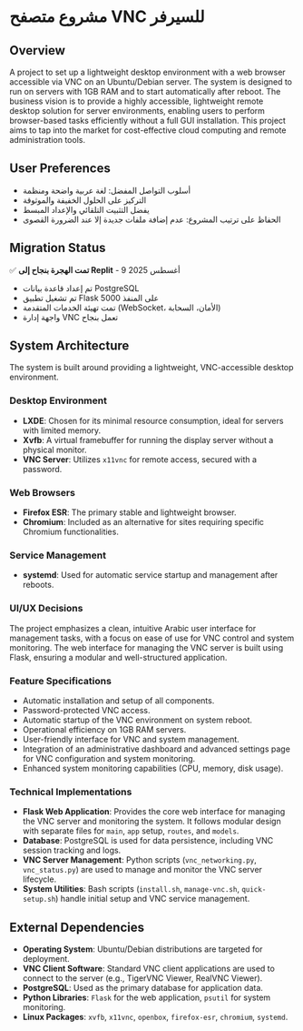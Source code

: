 # مشروع متصفح VNC للسيرفر

## Overview

A project to set up a lightweight desktop environment with a web browser accessible via VNC on an Ubuntu/Debian server. The system is designed to run on servers with 1GB RAM and to start automatically after reboot. The business vision is to provide a highly accessible, lightweight remote desktop solution for server environments, enabling users to perform browser-based tasks efficiently without a full GUI installation. This project aims to tap into the market for cost-effective cloud computing and remote administration tools.

## User Preferences

- أسلوب التواصل المفضل: لغة عربية واضحة ومنظمة
- التركيز على الحلول الخفيفة والموثوقة
- يفضل التثبيت التلقائي والإعداد المبسط
- الحفاظ على ترتيب المشروع: عدم إضافة ملفات جديدة إلا عند الضرورة القصوى

## Migration Status
✅ **تمت الهجرة بنجاح إلى Replit** - 9 أغسطس 2025
- تم إعداد قاعدة بيانات PostgreSQL
- تم تشغيل تطبيق Flask على المنفذ 5000  
- تمت تهيئة الخدمات المتقدمة (WebSocket، الأمان، السحابة)
- واجهة إدارة VNC تعمل بنجاح

## System Architecture

The system is built around providing a lightweight, VNC-accessible desktop environment.

### Desktop Environment
- **LXDE**: Chosen for its minimal resource consumption, ideal for servers with limited memory.
- **Xvfb**: A virtual framebuffer for running the display server without a physical monitor.
- **VNC Server**: Utilizes `x11vnc` for remote access, secured with a password.

### Web Browsers
- **Firefox ESR**: The primary stable and lightweight browser.
- **Chromium**: Included as an alternative for sites requiring specific Chromium functionalities.

### Service Management
- **systemd**: Used for automatic service startup and management after reboots.

### UI/UX Decisions
The project emphasizes a clean, intuitive Arabic user interface for management tasks, with a focus on ease of use for VNC control and system monitoring. The web interface for managing the VNC server is built using Flask, ensuring a modular and well-structured application.

### Feature Specifications
- Automatic installation and setup of all components.
- Password-protected VNC access.
- Automatic startup of the VNC environment on system reboot.
- Operational efficiency on 1GB RAM servers.
- User-friendly interface for VNC and system management.
- Integration of an administrative dashboard and advanced settings page for VNC configuration and system monitoring.
- Enhanced system monitoring capabilities (CPU, memory, disk usage).

### Technical Implementations
- **Flask Web Application**: Provides the core web interface for managing the VNC server and monitoring the system. It follows modular design with separate files for `main`, `app` setup, `routes`, and `models`.
- **Database**: PostgreSQL is used for data persistence, including VNC session tracking and logs.
- **VNC Server Management**: Python scripts (`vnc_networking.py`, `vnc_status.py`) are used to manage and monitor the VNC server lifecycle.
- **System Utilities**: Bash scripts (`install.sh`, `manage-vnc.sh`, `quick-setup.sh`) handle initial setup and VNC service management.

## External Dependencies

- **Operating System**: Ubuntu/Debian distributions are targeted for deployment.
- **VNC Client Software**: Standard VNC client applications are used to connect to the server (e.g., TigerVNC Viewer, RealVNC Viewer).
- **PostgreSQL**: Used as the primary database for application data.
- **Python Libraries**: `Flask` for the web application, `psutil` for system monitoring.
- **Linux Packages**: `xvfb`, `x11vnc`, `openbox`, `firefox-esr`, `chromium`, `systemd`.